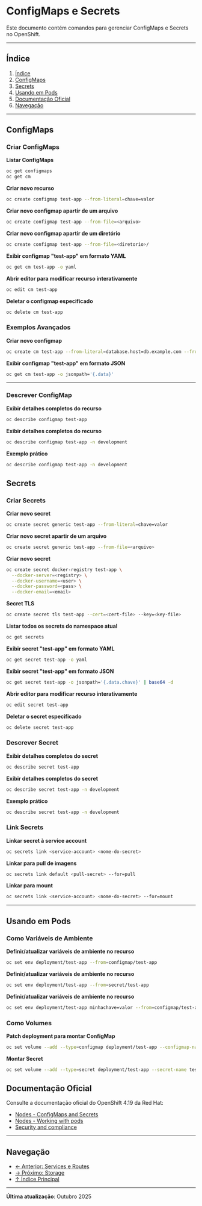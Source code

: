 # ConfigMaps e Secrets

Este documento contém comandos para gerenciar ConfigMaps e Secrets no OpenShift.

---

## Índice

1. [Índice](#índice)
2. [ConfigMaps](#configmaps)
3. [Secrets](#secrets)
4. [Usando em Pods](#usando-em-pods)
5. [Documentação Oficial](#documentação-oficial)
6. [Navegação](#navegação)
---

## ConfigMaps

### Criar ConfigMaps
**Listar ConfigMaps**

```bash
oc get configmaps
oc get cm
```

**Criar novo recurso**

```bash
oc create configmap test-app --from-literal=chave=valor
```

**Criar novo configmap apartir de um arquivo**

```bash ignore-test
oc create configmap test-app --from-file=<arquivo>
```

**Criar novo configmap apartir de um diretório**

```bash ignore-test
oc create configmap test-app --from-file=<diretorio>/
```

**Exibir configmap "test-app" em formato YAML**

```bash
oc get cm test-app -o yaml
```

**Abrir editor para modificar recurso interativamente**

```bash ignore-test
oc edit cm test-app
```

**Deletar o configmap especificado**

```bash
oc delete cm test-app
```

### Exemplos Avançados
**Criar novo configmap**

```bash
oc create cm test-app --from-literal=database.host=db.example.com --from-literal=database.port=5432
```

**Exibir configmap "test-app" em formato JSON**

```bash
oc get cm test-app -o jsonpath='{.data}'
```

---


### Descrever ConfigMap
**Exibir detalhes completos do recurso**

```bash
oc describe configmap test-app
```

**Exibir detalhes completos do recurso**

```bash
oc describe configmap test-app -n development
```

**Exemplo prático**

```bash
oc describe configmap test-app -n development
```

## Secrets

### Criar Secrets
**Criar novo secret**

```bash
oc create secret generic test-app --from-literal=chave=valor
```

**Criar novo secret apartir de um arquivo**

```bash ignore-test
oc create secret generic test-app --from-file=<arquivo>
```

**Criar novo secret**

```bash ignore-test
oc create secret docker-registry test-app \
  --docker-server=<registry> \
  --docker-username=<user> \
  --docker-password=<pass> \
  --docker-email=<email>
```

**Secret TLS**

```bash ignore-test
oc create secret tls test-app --cert=<cert-file> --key=<key-file>
```

**Listar todos os secrets do namespace atual**

```bash
oc get secrets
```

**Exibir secret "test-app" em formato YAML**

```bash
oc get secret test-app -o yaml
```

**Exibir secret "test-app" em formato JSON**

```bash
oc get secret test-app -o jsonpath='{.data.chave}' | base64 -d
```

**Abrir editor para modificar recurso interativamente**

```bash ignore-test
oc edit secret test-app
```

**Deletar o secret especificado**

```bash ignore-test
oc delete secret test-app
```

### Descrever Secret
**Exibir detalhes completos do secret**

```bash
oc describe secret test-app
```

**Exibir detalhes completos do secret**

```bash
oc describe secret test-app -n development
```

**Exemplo prático**

```bash
oc describe secret test-app -n development
```

### Link Secrets
**Linkar secret à service account**

```bash ignore-test
oc secrets link <service-account> <nome-do-secret>
```

**Linkar para pull de imagens**

```bash ignore-test
oc secrets link default <pull-secret> --for=pull
```

**Linkar para mount**

```bash ignore-test
oc secrets link <service-account> <nome-do-secret> --for=mount
```

---

## Usando em Pods

### Como Variáveis de Ambiente
**Definir/atualizar variáveis de ambiente no recurso**

```bash
oc set env deployment/test-app --from=configmap/test-app
```

**Definir/atualizar variáveis de ambiente no recurso**

```bash
oc set env deployment/test-app --from=secret/test-app
```

**Definir/atualizar variáveis de ambiente no recurso**

```bash
oc set env deployment/test-app minhachave=valor --from=configmap/test-app
```

### Como Volumes
**Patch deployment para montar ConfigMap**

```bash
oc set volume --add --type=configmap deployment/test-app --configmap-name test-app --mount-path=/config
```

**Montar Secret**

```bash
oc set volume --add --type=secret deployment/test-app --secret-name test-app --mount-path=/test-app-secret
```

## Documentação Oficial

Consulte a documentação oficial do OpenShift 4.19 da Red Hat:

- <a href="https://docs.redhat.com/en/documentation/openshift_container_platform/4.19/html/nodes">Nodes - ConfigMaps and Secrets</a>
- <a href="https://docs.redhat.com/en/documentation/openshift_container_platform/4.19/html/nodes/working-with-pods">Nodes - Working with pods</a>
- <a href="https://docs.redhat.com/en/documentation/openshift_container_platform/4.19/html/security_and_compliance">Security and compliance</a>
---


## Navegação

- [← Anterior: Services e Routes](06-services-routes.md)
- [→ Próximo: Storage](08-storage.md)
- [↑ Índice Principal](README.md)

---

**Última atualização**: Outubro 2025

